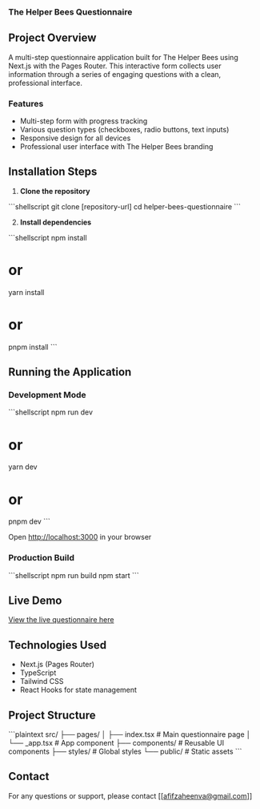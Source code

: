 ### The Helper Bees Questionnaire

## Project Overview

A multi-step questionnaire application built for The Helper Bees using Next.js with the Pages Router. This interactive form collects user information through a series of engaging questions with a clean, professional interface.

### Features

- Multi-step form with progress tracking
- Various question types (checkboxes, radio buttons, text inputs)
- Responsive design for all devices
- Professional user interface with The Helper Bees branding


## Installation Steps

1. **Clone the repository**

\`\`\`shellscript
git clone [repository-url]
cd helper-bees-questionnaire
\`\`\`


2. **Install dependencies**

\`\`\`shellscript
npm install
# or
yarn install
# or
pnpm install
\`\`\`




## Running the Application

### Development Mode

\`\`\`shellscript
npm run dev
# or
yarn dev
# or
pnpm dev
\`\`\`

Open [http://localhost:3000](http://localhost:3000) in your browser

### Production Build

\`\`\`shellscript
npm run build
npm start
\`\`\`

## Live Demo

[View the live questionnaire here](https://v0-build-the-project-lac.vercel.app/)


## Technologies Used

- Next.js (Pages Router)
- TypeScript
- Tailwind CSS
- React Hooks for state management


## Project Structure

\`\`\`plaintext
src/
├── pages/
│   ├── index.tsx      # Main questionnaire page
│   └── _app.tsx       # App component
├── components/        # Reusable UI components
├── styles/            # Global styles
└── public/            # Static assets
\`\`\`

## Contact

For any questions or support, please contact [[afifzaheenva@gmail.com]]
